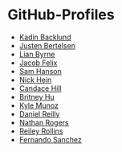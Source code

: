 # GitHub-Profiles

* [Kadin Backlund](https://github.com/Kadin-Backlund)
* [Justen Bertelsen]()
* [Lian Byrne]()
* [Jacob Felix]()
* [Sam Hanson]()
* [Nick Hein]()
* [Candace Hill]()
* [Britney Hu](https://github.com/britneyhu0121)
* [Kyle Munoz]()
* [Daniel Reilly]()
* [Nathan Rogers]()
* [Reiley Rollins]()
* [Fernando Sanchez]()
